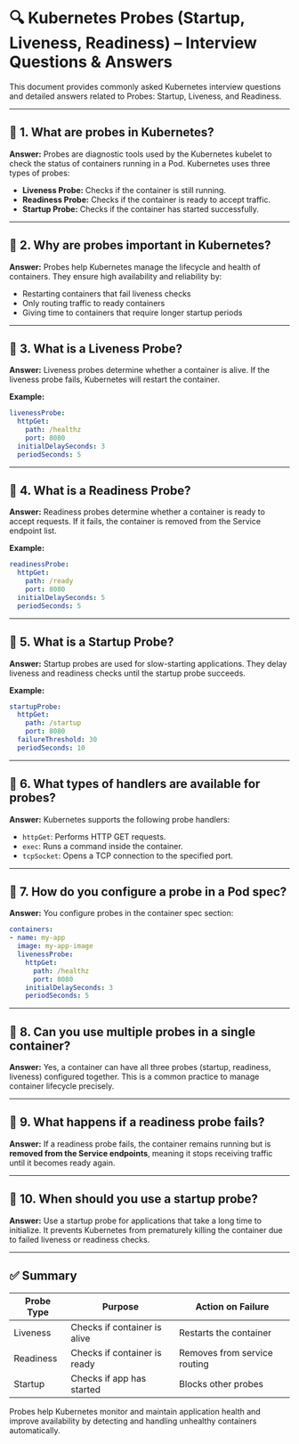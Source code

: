# 🔍 Kubernetes Probes (Startup, Liveness, Readiness) – Interview Questions & Answers

This document provides commonly asked Kubernetes interview questions and detailed answers related to Probes: Startup, Liveness, and Readiness.

---

## 📌 1. What are probes in Kubernetes?

**Answer:**
Probes are diagnostic tools used by the Kubernetes kubelet to check the status of containers running in a Pod. Kubernetes uses three types of probes:

* **Liveness Probe:** Checks if the container is still running.
* **Readiness Probe:** Checks if the container is ready to accept traffic.
* **Startup Probe:** Checks if the container has started successfully.

---

## 📌 2. Why are probes important in Kubernetes?

**Answer:**
Probes help Kubernetes manage the lifecycle and health of containers. They ensure high availability and reliability by:

* Restarting containers that fail liveness checks
* Only routing traffic to ready containers
* Giving time to containers that require longer startup periods

---

## 📌 3. What is a Liveness Probe?

**Answer:**
Liveness probes determine whether a container is alive. If the liveness probe fails, Kubernetes will restart the container.

**Example:**

```yaml
livenessProbe:
  httpGet:
    path: /healthz
    port: 8080
  initialDelaySeconds: 3
  periodSeconds: 5
```

---

## 📌 4. What is a Readiness Probe?

**Answer:**
Readiness probes determine whether a container is ready to accept requests. If it fails, the container is removed from the Service endpoint list.

**Example:**

```yaml
readinessProbe:
  httpGet:
    path: /ready
    port: 8080
  initialDelaySeconds: 5
  periodSeconds: 5
```

---

## 📌 5. What is a Startup Probe?

**Answer:**
Startup probes are used for slow-starting applications. They delay liveness and readiness checks until the startup probe succeeds.

**Example:**

```yaml
startupProbe:
  httpGet:
    path: /startup
    port: 8080
  failureThreshold: 30
  periodSeconds: 10
```

---

## 📌 6. What types of handlers are available for probes?

**Answer:**
Kubernetes supports the following probe handlers:

* `httpGet`: Performs HTTP GET requests.
* `exec`: Runs a command inside the container.
* `tcpSocket`: Opens a TCP connection to the specified port.

---

## 📌 7. How do you configure a probe in a Pod spec?

**Answer:**
You configure probes in the container spec section:

```yaml
containers:
- name: my-app
  image: my-app-image
  livenessProbe:
    httpGet:
      path: /healthz
      port: 8080
    initialDelaySeconds: 3
    periodSeconds: 5
```

---

## 📌 8. Can you use multiple probes in a single container?

**Answer:**
Yes, a container can have all three probes (startup, readiness, liveness) configured together. This is a common practice to manage container lifecycle precisely.

---

## 📌 9. What happens if a readiness probe fails?

**Answer:**
If a readiness probe fails, the container remains running but is **removed from the Service endpoints**, meaning it stops receiving traffic until it becomes ready again.

---

## 📌 10. When should you use a startup probe?

**Answer:**
Use a startup probe for applications that take a long time to initialize. It prevents Kubernetes from prematurely killing the container due to failed liveness or readiness checks.

---

## ✅ Summary

| Probe Type | Purpose                      | Action on Failure            |
| ---------- | ---------------------------- | ---------------------------- |
| Liveness   | Checks if container is alive | Restarts the container       |
| Readiness  | Checks if container is ready | Removes from service routing |
| Startup    | Checks if app has started    | Blocks other probes          |

Probes help Kubernetes monitor and maintain application health and improve availability by detecting and handling unhealthy containers automatically.
